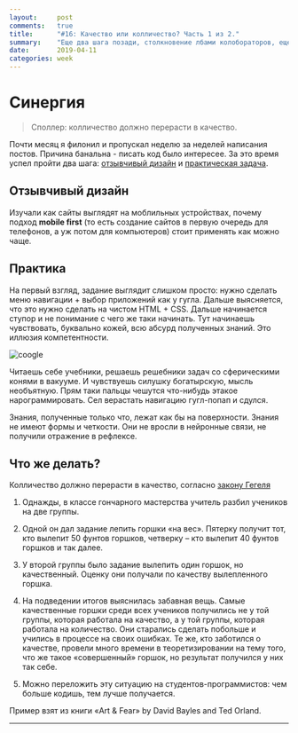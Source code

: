 ```yaml
---
layout:     post
comments:   true
title:      "#16: Качество или колличество? Часть 1 из 2."
summary:    "Еще два шага позади, столкновение лбами колобораторов, еще раз гит, подъе=ка на гугл"
date:       2019-04-11
categories: week
---
```


# Синергия

> Споллер: колличество должно перерасти в качество.

Почти месяц я филонил и пропускал неделю за неделей написания постов. Причина банальна -
писать код было интересее. За это время успел пройти два шага: [отзывчивый дизайн](https://github.com/kottans/frontend/blob/master/tasks/html-css-responsive.md)
и [практическая задача](https://github.com/kottans/frontend/blob/master/tasks/html-css-popup.md).

## Отзывчивый дизайн

Изучали как сайты выглядят на моблильных устройствах, почему подход **mobile first**
 (то есть создание сайтов в первую очередь для телефонов, а уж потом для компьютеров)
 стоит применять как можно чаще.

## Практика

На первый взгляд, задание выглядит слишком просто: нужно сделать меню навигации +
 выбор приложений как у гугла. Дальше выясняется, что это нужно сделать на чистом HTML + CSS.
 Дальше начинается ступор и не понимание с чего же таки начинать. Тут начинаешь
 чувствовать, буквально кожей, всю абсурд полученных знаний. Это иллюзия компетентности.

 ![coogle](http://i.imgur.com/CHFNuhb.png)

 Читаешь себе учебники, решаешь решебники задач со сферическими конями в вакууме.
 И чувствуешь силушку богатырскую, мысль необъятную. Прям таки пальцы чешутся что-нибудь
 этакое нарограммировать. Сел верастать навигацию гугл-попап и сдулся.

Знания, полученные только что, лежат как бы на поверхности. Знания не имеют формы и
четкости. Они не вросли в нейронные связи, не получили отражение в рефлексе.

## Что же делать?

Колличество должно перерасти в качество, согласно [закону Гегеля](https://ru.wikipedia.org/wiki/%D0%97%D0%B0%D0%BA%D0%BE%D0%BD_%D0%BF%D0%B5%D1%80%D0%B5%D1%85%D0%BE%D0%B4%D0%B0_%D0%BA%D0%BE%D0%BB%D0%B8%D1%87%D0%B5%D1%81%D1%82%D0%B2%D0%B5%D0%BD%D0%BD%D1%8B%D1%85_%D0%B8%D0%B7%D0%BC%D0%B5%D0%BD%D0%B5%D0%BD%D0%B8%D0%B9_%D0%B2_%D0%BA%D0%B0%D1%87%D0%B5%D1%81%D1%82%D0%B2%D0%B5%D0%BD%D0%BD%D1%8B%D0%B5)

1. Однажды, в классе гончарного мастерства учитель разбил учеников на две группы.

2. Одной он дал задание лепить горшки «на вес». Пятерку получит тот, кто вылепит 50 фунтов горшков, четверку – кто вылепит 40 фунтов горшков и так далее.

3. У второй группы было задание вылепить один горшок, но качественный. Оценку они получали по качеству вылепленного горшка.

4. На подведении итогов выяснилась забавная вещь. Самые качественные горшки среди всех учеников получились не у той группы, которая работала на качество, а у той группы, которая работала на количество. Они старались сделать побольше и учились в процессе на своих ошибках. Те же, кто заботился о качестве, провели много времени в теоретизировании на тему того, что же такое «совершенный» горшок, но результат получился у них так себе.

5. Можно переложить эту ситуацию на студентов-программистов: чем больше кодишь, тем лучше получается.

Пример взят из книги «Art & Fear» by David Bayles and Ted Orland.

---
